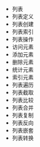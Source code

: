 * 列表
* 列表定义
* 列表创建
* 列表索引
* 列表操作
* 访问元素
* 添加元素
* 删除元素
* 统计元素
* 索引元素
* 列表遍历
* 列表截取
* 列表比较
* 列表合并
* 列表复制
* 列表反向
* 列表嵌套
* 列表转换

